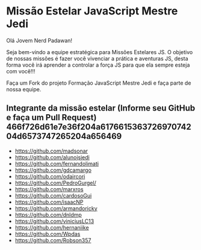 # Missão Estelar JavaScript Mestre Jedi

Olá Jovem Nerd Padawan!

   Seja bem-vindo a equipe estratégica para Missões Estelares JS.
O objetivo de nossas missões é fazer você vivenciar a prática e aventuras JS, desta forma você irá aprender a controlar a força JS para que ela sempre esteja com você!!!

Faça um Fork do projeto Formação JavaScript Mestre Jedi e faça parte de nossa equipe.

## Integrante da missão estelar (Informe seu GitHub e faça um Pull Request) 466f726d61e7e36f204a617661536372697074204d6573747265204a656469

- https://github.com/madsonar
- https://github.com/alunojsjedi
- https://github.com/fernandolimati
- https://github.com/gdcamargo
- https://github.com/odaircori
- https://github.com/PedroGurgel/
- https://github.com/marxros
- https://github.com/cardosoGui
- https://github.com/isaacNP
- https://github.com/armandoricky
- https://github.com/dnldmp
- https://github.com/viniciusLC13
- https://github.com/hernaniike
- https://github.com/Wpdas
- https://github.com/Robson357
